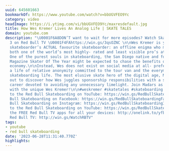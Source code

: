 ```yaml
---
uuid: 645601663
bookmarkOf: https://www.youtube.com/watch?v=bbUGVFEO9Yc
category: video
headImage: https://i.ytimg.com/vi/bbUGVFEO9Yc/maxresdefault.jpg
title: How Wes Kremer Lives An Analog Life | SKATE TALES
domain: youtube.com
description: "\U0001F6A8DON’T want to wait for more episodes? Watch Skate Tales Season
  3 on Red Bull TV \U0001F4FAhttps://win.gs/3qsOZNC \n\nWes Kremer is your favourite
  skateboarder’s ACTUAL favourite skateboarder: an offline enigma who manages to be
  both one of the world’s most highly- rated and least visible pro’s at the same time.
  One of the purest souls in skateboarding, the San Diego native and former Thrasher
  Magazine Skater Of The Year might be expected to chase the benefits of the attention
  economy.\n\nInstead, Wes does not exist on social media at all- preferring to live
  a life of relative anonymity committed to the tour van and the everyman aspect of
  skateboarding life. The most elusive skate hero of the digital age, Madars sets
  out to discover how Wes juggles sponsorship responsibilities with a skateboarding
  career devoted to avoiding any unnecessary limelight. Join Madars as he kicks it
  with the unique Wes Kremer!\n\n#weskremer #skatetales #skateboarding \n\n► Subscribe
  to the Red Bull Skateboarding on YouTube: https://win.gs/RedBullSkateboarding\n\nRed
  Bull Skateboarding on Facebook: https://win.gs/RedBullSkateboardingFacebook\n\nRed
  Bull Skateboarding on Instagram: https://win.gs/RedBullSkateboardingInstagram\n\nSubscribe
  to the Red Bull Skateboarding on YouTube: https://win.gs/RedBullSkateboarding\n\nGet
  the FREE Red Bull TV apps for all your devices: http://onelink.to/yfbct7\n\nWatch
  Red Bull TV: http://win.gs/WatchRBTV"
tags:
- youtube
- red bull skateboarding
date: '2023-06-28T11:31:40.770Z'
highlights: 
---
```



